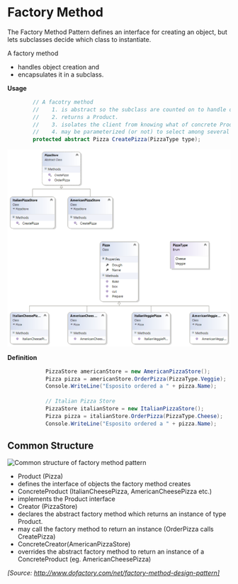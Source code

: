﻿# Factory Method

The Factory Method Pattern defines an interface for creating an object, but lets subclasses decide which class to instantiate.

A factory method
* handles object creation and
* encapsulates it in a subclass.

**Usage**
```cs
        // A facotry method
        //    1. is abstract so the subclass are counted on to handle object creation.
        //    2. returns a Product.
        //    3. isolates the client from knowing what of concrete Product is actually created.
        //    4. may be parameterized (or not) to select among several variations of a product.
        protected abstract Pizza CreatePizza(PizzaType type);
```

![Pizza Store with Factory Method](/Diagrams/FactoryMethod.png)

**Definition**
```cs
            PizzaStore americanStore = new AmericanPizzaStore();
            Pizza pizza = americanStore.OrderPizza(PizzaType.Veggie);
            Console.WriteLine("Esposito ordered a " + pizza.Name);
            
            // Italian Pizza Store
            PizzaStore italianStore = new ItalianPizzaStore();
            Pizza pizza = italianStore.OrderPizza(PizzaType.Cheese);
            Console.WriteLine("Esposito ordered a " + pizza.Name);
```

## Common Structure

![Common structure of factory method pattern](http://www.dofactory.com/images/diagrams/net/factory.gif)

* Product (Pizza)
 * defines the interface of objects the factory method creates
* ConcreteProduct (ItalianCheesePizza, AmericanCheesePizza etc.)
 * implements the Product interface
* Creator  (PizzaStore)
 * declares the abstract factory method which returns an instance of type Product.
 * may call the factory method to return an instance (OrderPizza calls CreatePizza)
* ConcreteCreator(AmericanPizzaStore)
 * overrides the abstract factory method to return an instance of a ConcreteProduct (eg. AmericanCheesePizza)

_[Source: http://www.dofactory.com/net/factory-method-design-pattern]_
